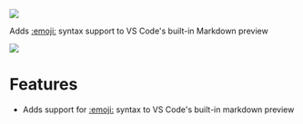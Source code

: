 [![](https://vsmarketplacebadge.apphb.com/version/bierner.markdown-emoji.svg)](https://marketplace.visualstudio.com/items?itemName=bierner.markdown-emoji)

Adds [:emoji:](https://www.webpagefx.com/tools/emoji-cheat-sheet/) syntax support to VS Code's built-in Markdown preview


![](https://github.com/mjbvz/vscode-markdown-emoji/raw/master/docs/example.png)

# Features 
- Adds support for [:emoji:](https://www.webpagefx.com/tools/emoji-cheat-sheet/) syntax to VS Code's built-in markdown preview
